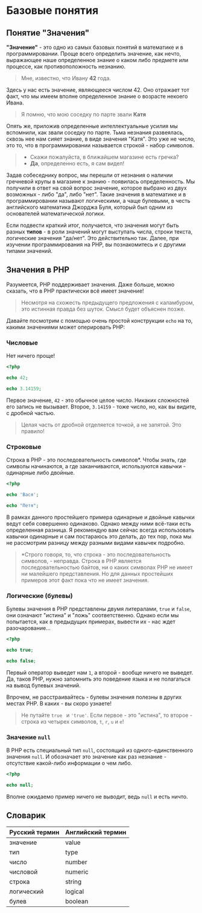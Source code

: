 # Базовые понятия
## Понятие "Значения"

**"Значение"** - это одно из самых базовых понятий в математике и в программировании. Проще всего определить значение, как
нечто, выражающее наше определенное знание о каком либо предмете или процессе, как противоположность незнанию.

> Мне, известно, что Ивану **42** года.

Здесь у нас есть значение, являющееся числом 42. Оно отражает тот факт, что мы имеем вполне определенное знание о 
возрасте некоего Ивана.

> Я помню, что мою соседку по парте звали **Катя**

Опять же, приложив определенные интеллектуальные усилия мы вспомнили, как звали соседку по парте. Тьма незнания
развеялась, сквозь нее нам сияет знание, в виде значения "Катя". Это уже не число, это то, что в программировании
называется строкой - набор символов.

> - Скажи пожалуйста, в ближайшем магазине есть гречка?
> - **Да**, определенно есть, я сам видел!

Задав собеседнику вопрос, мы перешли от незнания о наличии гречневой крупы в магазине к знанию - появилась определенность.
Мы получили в ответ на свой вопрос значение, которое выбрано из двух возможных - либо "да", либо "нет". Такие значения
в математике и в программировании называют логическими, а чаще булевыми, в честь английского математика Джорджа Буля, 
который был одним из основателей математической логики.

Если подвести краткий итог, получается, что значения могут быть разных **типов** - в роли значений могут выступать числа,
строки текста, логические значения "да/нет". Это действительно так. Далее, при изучении программирования на PHP, вы
познакомитесь и с другими типами значений.

## Значения в PHP 

Разумеется, PHP поддерживает значения. Даже больше, можно сказать, что в PHP практически всё имеет значение!

> Несмотря на схожесть предыдущего предложения с каламбуром, это истинная правда без шуток. Смысл будет объяснен позже.

Давайте посмотрим с помощью очень простой конструкции `echo` на то, какими значениями может оперировать PHP:

### Числовые

Нет ничего проще!

```php
<?php

echo 42;

echo 3.14159;
```

Первое значение, `42` - это обычное целое число. Никаких сложностей его запись не вызывает. Второе, `3.14159` - тоже
число, но, как вы видите, с дробной частью.

> Целая часть от дробной отделяется точкой, а не запятой. Это правило!

### Строковые

Строка в PHP - это последовательность символов*. Чтобы знать, где символы начинаются, а где заканчиваются, используются
кавычки - одинарные либо двойные.

```php
<?php

echo 'Вася';

echo "Петя";
```

В рамках данного простейшего примера одинарные и двойные кавычки ведут себя совершенно одинаково. Однако между ними 
всё-таки есть определенная разница. Я рекомендую вам сейчас всегда использовать кавычки одинарные и сам постараюсь 
это делать, до тех пор, пока мы не рассмотрим разницу между разными видами кавычек подробно.

> *Строго говоря, то, что строка - это последовательность символов, - неправда. Строка в PHP является последовательностью 
байтов, ни о каких символах PHP не имеет ни малейшего представления. Но для данных простейших примеров этот факт пока что
не имеет значения.

### Логические (булевы)

Булевы значения в PHP представлены двумя литералами, `true` и `false`, они означают "истина" и "ложь" соответственно.
Однако если мы попытается, как в предыдущих примерах, вывести их - нас ждет разочарование...

```php
<?php

echo true;

echo false;
```

Первый оператор выведет нам `1`, а второй - вообще ничего не выведет. Да, таков PHP, нужно запомнить это поведение
языка и не полагаться на вывод булевых значений.

Впрочем, не расстраивайтесь - булевы значения полезны в других местах PHP. В каких - вы скоро узнаете!

> Не путайте `true ` и `'true'`. Если первое - это "истина", то второе - строка из четырех символов, `t`, `r`, `u` и
`e`!

### Значение `null`

В PHP есть специальный тип `null`, состоящий из одного-единственного значения  `null`. И обозначает это значение
как раз незнание - отсутствие какой-либо информации о чем либо.

```php
<?php

echo null;
```
Вполне ожидаемо пример ничего не выводит, ведь `null` и есть ничто.


## Словарик

| Русский термин | Английский термин |
| --- | --- |
| значение | value |
| тип | type |
| число | number |
| числовой | numeric |
| строка | string |
| логический | logical |
| булев | boolean |
